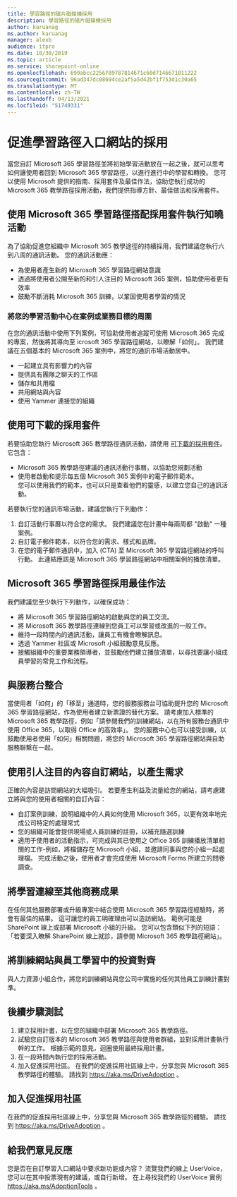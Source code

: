 ```yaml
---
title: 學習路徑的磁片磁碟機採用
description: 學習路徑的磁片磁碟機採用
author: karuanag
ms.author: karuanag
manager: alexb
audience: itpro
ms.date: 10/30/2019
ms.topic: article
ms.service: sharepoint-online
ms.openlocfilehash: 699abcc2256f89787814671c60d7146671011222
ms.sourcegitcommit: 96ad347dc08694ce2af5a5d42bf1f753d1c30a65
ms.translationtype: MT
ms.contentlocale: zh-TW
ms.lasthandoff: 04/13/2021
ms.locfileid: "51749331"
---
```

# <a name="drive-adoption-of-your-learning-pathways-portal"></a>促進學習路徑入口網站的採用
當您自訂 Microsoft 365 學習路徑並將初始學習活動放在一起之後，就可以思考如何讓使用者回到 Microsoft 365 學習路徑，以進行進行中的學習和轉換。 您可以使用 Microsoft 提供的指南、採用套件及最佳作法，協助您執行成功的 Microsoft 365 教學路徑採用活動，我們提供指導方針、最佳做法和採用套件。 

## <a name="run-awareness-campaigns-with-microsoft-365-learning-pathway-adoption-kit"></a>使用 Microsoft 365 學習路徑搭配採用套件執行知曉活動
為了協助促進您組織中 Microsoft 365 教學途徑的持續採用，我們建議您執行六到八周的通訊活動。 您的通訊活動應： 

- 為使用者產生新的 Microsoft 365 學習路徑網站意識
- 透過將使用者公開至新的和引人注目的 Microsoft 365 案例，協助使用者更有效率 
- 鼓勵不斷消耗 Microsoft 365 訓練，以鞏固使用者學習的情況

### <a name="center-your-learning-campaigns-around-scenarios-or-business-goals"></a>將您的學習活動中心在案例或業務目標的周圍
在您的通訊活動中使用下列案例，可協助使用者追蹤可使用 Microsoft 365 完成的專案，然後將其導向至 icrosoft 365 學習路徑網站，以瞭解「如何」。 我們建議在五個基本的 Microsoft 365 案例中，將您的通訊市場活動居中。

- 一起建立具有影響力的內容
- 提供具有團隊之聊天的工作區
- 儲存和共用檔
- 共用網站與內容
- 使用 Yammer 連接您的組織

## <a name="use-the-downloadable-adoption-kit"></a>使用可下載的採用套件
若要協助您執行 Microsoft 365 教學路徑通訊活動，請使用 [可下載的採用套件](https://teamworktools.azurewebsites.net/m365lp/m365lpadoptionkit.zip)。 它包含： 

- Microsoft 365 教學路徑建議的通訊活動行事曆，以協助您規劃活動
- 使用者啟動和提示每五個 Microsoft 365 案例中的電子郵件範本。    
您可以使用我們的範本，也可以只是查看他們的靈感，以建立您自己的通訊活動。

若要執行您的通訊市場活動，建議您執行下列動作： 
1. 自訂活動行事曆以符合您的需求。 我們建議您在計畫中每兩周都 "啟動" 一種案例。
2. 自訂電子郵件範本，以符合您的需求、樣式和品牌。
3. 在您的電子郵件通訊中，加入 (CTA) 至 Microsoft 365 學習路徑網站的呼叫行動。 此連結應該是 Microsoft 365 學習路徑網站中相關案例的播放清單。

## <a name="microsoft-365-learning-pathways-adoption-best-practices"></a>Microsoft 365 學習路徑採用最佳作法
我們建議您至少執行下列動作，以確保成功：
- 將 Microsoft 365 學習路徑網站的啟動與您的員工交流。  
- 將 Microsoft 365 教學路徑連線到您員工可以學習或改進的一般工作。
- 維持一段時間內的通訊活動，讓員工有機會瞭解訊息。
- 透過 Yammer 社區或 Microsoft 小組鼓勵意見反應。
- 接觸組織中的重要業務領導者，並鼓勵他們建立播放清單，以尋找要讓小組成員學習的常見工作和流程。  

## <a name="integrate-with-your-service-desk"></a>與服務台整合
當使用者「如何」的「移至」通道時，您的服務服務台可協助提升您的 Microsoft 365 學習路徑網站，作為使用者建立新票證的替代方案。 請考慮加入標準的 Microsoft 365 教學路徑，例如「請參閱我們的訓練網站，以在所有服務台通訊中使用 Office 365，以取得 Office 的高效率」。 您的服務中心也可以接受訓練，以鼓勵使用者使用「如何」相關問題，將您的 Microsoft 365 學習路徑網站與自助服務聯繫在一起。 

## <a name="customize-the-site-with-compelling-content-to-generate-demand"></a>使用引人注目的內容自訂網站，以產生需求
正確的內容是訪問網站的大幅吸引。 若要產生利益及流量給您的網站，請考慮建立將與您的使用者相關的自訂內容： 
- 自訂案例訓練，說明組織中的人員如何使用 Microsoft 365，以更有效率地完成公司特定的處理常式
- 您的組織可能會提供現場或人員訓練的註冊，以補充隨選訓練
- 適用于使用者的活動指示，可完成與其已使用之 Office 365 訓練播放清單相關的工作-例如，將檔儲存在 Microsoft 小組，並邀請同事與您的小組一起處理檔。 完成活動之後，使用者才會完成使用 Microsoft Forms 所建立的問卷調查。    

## <a name="connect-learning-to-other-business-outcomes"></a>將學習連線至其他商務成果
在任何其他服務部署或升級專案中結合使用 Microsoft 365 學習路徑經驗時，將會有最佳的結果。 這可讓您的員工明確理由可以造訪網站。 範例可能是 SharePoint 線上或部署 Microsoft 小組的升級。 您可以包含類似下列的短語：「若要深入瞭解 SharePoint 線上就診，請參閱 Microsoft 365 教學路徑網站」。

## <a name="align-the-training-site-to-investments-in-your-employee-learning"></a>將訓練網站與員工學習中的投資對齊
與人力資源小組合作，將您的訓練網站與您公司中實施的任何其他員工訓練計畫對準。

## <a name="next-steps-test"></a>後續步驟測試
1.  建立採用計畫，以在您的組織中部署 Microsoft 365 教學路徑。
2.  試驗您自訂版本的 Microsoft 365 教學路徑與使用者群組，並對採用計畫執行幹的工作。 根據示範的意見，迴圈使用最終採用計畫。
3.  在一段時間內執行您的採用活動。 
4.  加入促進採用社區。 在我們的促進採用社區線上中，分享您與 Microsoft 365 教學路徑的體驗。 請找到 https://aka.ms/DriveAdoption 。 

## <a name="join-the-driving-adoption-community"></a>加入促進採用社區

在我們的促進採用社區線上中，分享您與 Microsoft 365 教學路徑的體驗。  請找到 https://aka.ms/DriveAdoption 。

## <a name="give-us-feedback"></a>給我們意見反應

您是否在自訂學習入口網站中要求新功能或內容？  流覽我們的線上 UserVoice，您可以在其中投票現有的建議，或自行新增。  在上尋找我們的 UserVoice 實例 https://aka.ms/AdoptionTools 。

